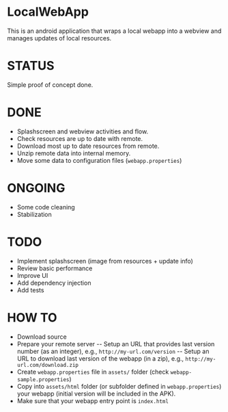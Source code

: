 LocalWebApp
===========
This is an android application that wraps a local webapp into a webview and manages updates of local resources.

STATUS
======
Simple proof of concept done.

DONE
====
- Splashscreen and webview activities and flow.
- Check resources are up to date with remote.
- Download most up to date resources from remote.
- Unzip remote data into internal memory.
- Move some data to configuration files (`webapp.properties`)

ONGOING
=======
- Some code cleaning
- Stabilization

TODO
====
- Implement splashscreen (image from resources + update info)
- Review basic performance
- Improve UI
- Add dependency injection
- Add tests

HOW TO
======
- Download source
- Prepare your remote server
-- Setup an URL that provides last version number (as an integer), e.g., `http://my-url.com/version`
-- Setup an URL to download last version of the webapp (in a zip), e.g., `http://my-url.com/download.zip`
- Create `webapp.properties` file in `assets/` folder (check `webapp-sample.properties`)
- Copy into `assets/html` folder (or subfolder defined in `webapp.properties`) your webapp (initial version will be included in the APK).
- Make sure that your webapp entry point is `index.html`
